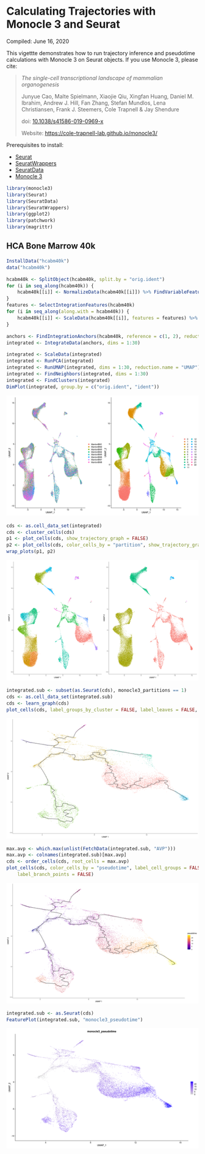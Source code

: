 Calculating Trajectories with Monocle 3 and Seurat
================
Compiled: June 16, 2020

This vigettte demonstrates how to run trajectory inference and
pseudotime calculations with Monocle 3 on Seurat objects. If you use
Monocle 3, please cite:

> *The single-cell transcriptional landscape of mammalian organogenesis*
> 
> Junyue Cao, Malte Spielmann, Xiaojie Qiu, Xingfan Huang, Daniel M.
> Ibrahim, Andrew J. Hill, Fan Zhang, Stefan Mundlos, Lena Christiansen,
> Frank J. Steemers, Cole Trapnell & Jay Shendure
> 
> doi:
> [10.1038/s41586-019-0969-x](https://doi.org/10.1038/s41586-019-0969-x)
> 
> Website: <https://cole-trapnell-lab.github.io/monocle3/>

Prerequisites to install:

  - [Seurat](https://satijalab.org/seurat/install)
  - [SeuratWrappers](https://github.com/satijalab/seurat-wrappers)
  - [SeuratData](https://github.com/satijalab/seurat-data)
  - [Monocle 3](https://cole-trapnell-lab.github.io/monocle3/docs/installation/)

<!-- end list -->

``` r
library(monocle3)
library(Seurat)
library(SeuratData)
library(SeuratWrappers)
library(ggplot2)
library(patchwork)
library(magrittr)
```

## HCA Bone Marrow 40k

``` r
InstallData("hcabm40k")
data("hcabm40k")
```

``` r
hcabm40k <- SplitObject(hcabm40k, split.by = "orig.ident")
for (i in seq_along(hcabm40k)) {
    hcabm40k[[i]] <- NormalizeData(hcabm40k[[i]]) %>% FindVariableFeatures()
}
features <- SelectIntegrationFeatures(hcabm40k)
for (i in seq_along(along.with = hcabm40k)) {
    hcabm40k[[i]] <- ScaleData(hcabm40k[[i]], features = features) %>% RunPCA(features = features)
}
```

``` r
anchors <- FindIntegrationAnchors(hcabm40k, reference = c(1, 2), reduction = "rpca", dims = 1:30)
integrated <- IntegrateData(anchors, dims = 1:30)
```

``` r
integrated <- ScaleData(integrated)
integrated <- RunPCA(integrated)
integrated <- RunUMAP(integrated, dims = 1:30, reduction.name = "UMAP")
integrated <- FindNeighbors(integrated, dims = 1:30)
integrated <- FindClusters(integrated)
DimPlot(integrated, group.by = c("orig.ident", "ident"))
```

![](monocle3_files/figure-gfm/integrated_dimplot-1.png)<!-- -->

``` r
cds <- as.cell_data_set(integrated)
cds <- cluster_cells(cds)
p1 <- plot_cells(cds, show_trajectory_graph = FALSE)
p2 <- plot_cells(cds, color_cells_by = "partition", show_trajectory_graph = FALSE)
wrap_plots(p1, p2)
```

![](monocle3_files/figure-gfm/monocle3_clustering-1.png)<!-- -->

``` r
integrated.sub <- subset(as.Seurat(cds), monocle3_partitions == 1)
cds <- as.cell_data_set(integrated.sub)
cds <- learn_graph(cds)
plot_cells(cds, label_groups_by_cluster = FALSE, label_leaves = FALSE, label_branch_points = FALSE)
```

![](monocle3_files/figure-gfm/subset_partitions-1.png)<!-- -->

``` r
max.avp <- which.max(unlist(FetchData(integrated.sub, "AVP")))
max.avp <- colnames(integrated.sub)[max.avp]
cds <- order_cells(cds, root_cells = max.avp)
plot_cells(cds, color_cells_by = "pseudotime", label_cell_groups = FALSE, label_leaves = FALSE, 
    label_branch_points = FALSE)
```

![](monocle3_files/figure-gfm/pseudotime-1.png)<!-- -->

``` r
integrated.sub <- as.Seurat(cds)
FeaturePlot(integrated.sub, "monocle3_pseudotime")
```

![](monocle3_files/figure-gfm/pseudotime-2.png)<!-- -->
